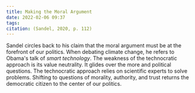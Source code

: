 ```yaml
---
title: Making the Moral Argument
date: 2022-02-06 09:37
tags: 
citation: (Sandel, 2020, p. 112)
---
```


Sandel circles back to his claim that the moral argument must be at the forefront of our politics. When debating climate change, he refers to Obama's talk of *smart technology*. The weakness of the technocratic approach is its value neutrality. It glides over the more and political questions. The technocratic approach relies on scientific experts to solve problems. Shifting to questions of morality, authority, and trust returns the democratic citizen to the center of our politics.

